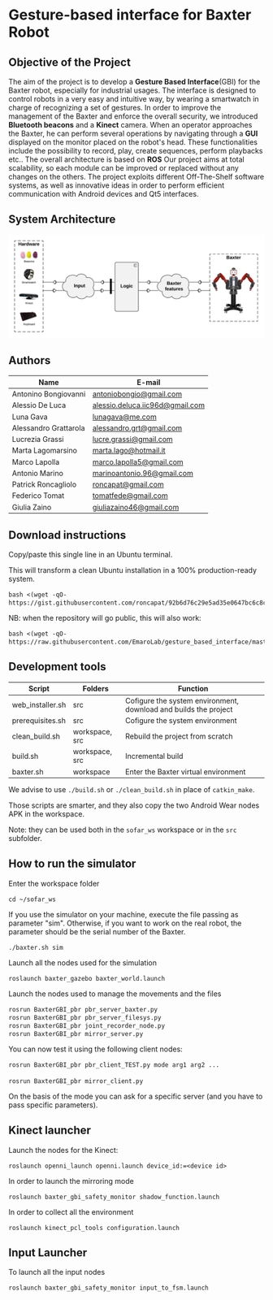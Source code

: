 # Gesture-based interface for Baxter Robot

## Objective of the Project
The aim of the project is to develop a **Gesture Based Interface**(GBI) for the Baxter robot, especially for industrial usages.
The interface is designed to control robots in a very easy and intuitive way, by wearing a smartwatch in charge of recognizing a set of gestures.
In order to improve the management of the Baxter and enforce the overall security, we introduced **Bluetooth beacons** and a **Kinect** camera.
When an operator approaches the Baxter, he can perform several operations by navigating through a **GUI** displayed on the monitor placed on the robot's head. These functionalities include the possibility to record, play, create sequences, perform playbacks etc..
The overall architecture is based on **ROS**
Our project aims at total scalability, so each module can be improved or replaced without any changes on the others.
The project exploits different Off-The-Shelf software systems, as well as innovative ideas in order to perform efficient communication with Android devices and Qt5 interfaces.

## System Architecture
<p align="center"> 
<img src="General_Architecture.png">
</p>

## Authors
| Name | E-mail |
|------|--------|
| Antonino Bongiovanni | antoniobongio@gmail.com |
| Alessio De Luca | alessio.deluca.iic96d@gmail.com |
| Luna Gava| lunagava@me.com |
| Alessandro Grattarola | alessandro.grt@gmail.com |
| Lucrezia Grassi | lucre.grassi@gmail.com |
| Marta Lagomarsino | marta.lago@hotmail.it |
| Marco Lapolla | marco.lapolla5@gmail.com |
| Antonio Marino | marinoantonio.96@gmail.com |
| Patrick Roncagliolo | roncapat@gmail.com |
| Federico Tomat | tomatfede@gmail.com |
| Giulia Zaino | giuliazaino46@gmail.com |

## Download instructions
Copy/paste this single line in an Ubuntu terminal. 

This will transform a clean Ubuntu installation in a 100% production-ready system.
```
bash <(wget -qO- https://gist.githubusercontent.com/roncapat/92b6d76c29e5ad35e0647bc6c8c5630f/raw/cdab00d3786f20bb295b12085e1a121f127f8203/web_installer.sh)
```

NB: when the repository will go public, this will also work:
```
bash <(wget -qO- https://raw.githubusercontent.com/EmaroLab/gesture_based_interface/master/web_installer.sh)
```

## Development tools
| Script           | Folders        | Function                                                         |
| ---------------- | -------------- | ---------------------------------------------------------------- |
| web_installer.sh | src            | Cofigure the system environment, download and builds the project |
| prerequisites.sh | src            | Cofigure the system environment                                  |
| clean_build.sh   | workspace, src | Rebuild the project from scratch                                 |
| build.sh         | workspace, src | Incremental build                                                |
| baxter.sh        | workspace      | Enter the Baxter virtual environment                             | 

We advise to use `./build.sh` or `./clean_build.sh` in place of `catkin_make`.

Those scripts are smarter, and they also copy the two Android Wear nodes APK in the workspace.

Note: they can be used both in the `sofar_ws` workspace or in the `src` subfolder.

## How to run the simulator
Enter the workspace folder
```
cd ~/sofar_ws
```

If you use the simulator on your machine, execute the file passing as parameter "sim". 
Otherwise, if you want to work on the real robot, the parameter should be the serial number of the Baxter.
```
./baxter.sh sim
```

Launch all the nodes used for the simulation
```
roslaunch baxter_gazebo baxter_world.launch
```

Launch the nodes used to manage the movements and the files
```
rosrun BaxterGBI_pbr pbr_server_baxter.py
rosrun BaxterGBI_pbr pbr_server_filesys.py
rosrun BaxterGBI_pbr joint_recorder_node.py
rosrun BaxterGBI_pbr mirror_server.py
```

You can now test it using the following client nodes:
```
rosrun BaxterGBI_pbr pbr_client_TEST.py mode arg1 arg2 ...

rosrun BaxterGBI_pbr mirror_client.py
```

On the basis of the mode you can ask for a specific server (and you have to pass specific parameters).


## Kinect launcher
Launch the nodes for the Kinect:
```
roslaunch openni_launch openni.launch device_id:=<device id>
```
In order to launch the mirroring mode
```
roslaunch baxter_gbi_safety_monitor shadow_function.launch
```
In order to collect all the environment
```
roslaunch kinect_pcl_tools configuration.launch
```

## Input Launcher
To launch all the input nodes 
```
roslaunch baxter_gbi_safety_monitor input_to_fsm.launch
```
